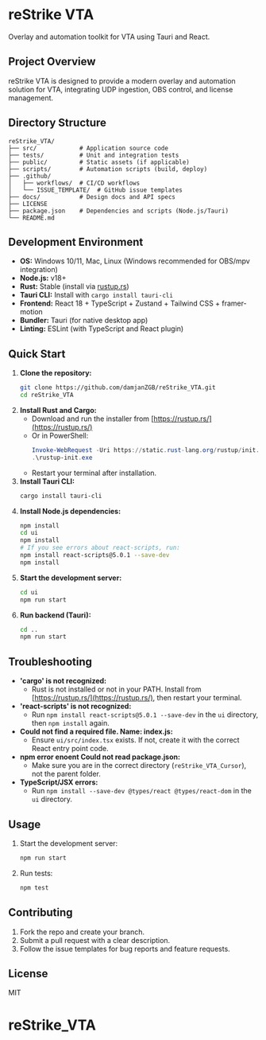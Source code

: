 # reStrike VTA

Overlay and automation toolkit for VTA using Tauri and React.

## Project Overview
reStrike VTA is designed to provide a modern overlay and automation solution for VTA, integrating UDP ingestion, OBS control, and license management.

## Directory Structure
```
reStrike_VTA/
├── src/            # Application source code
├── tests/          # Unit and integration tests
├── public/         # Static assets (if applicable)
├── scripts/        # Automation scripts (build, deploy)
├── .github/
│   ├── workflows/  # CI/CD workflows
│   └── ISSUE_TEMPLATE/  # GitHub issue templates
├── docs/           # Design docs and API specs
├── LICENSE
├── package.json    # Dependencies and scripts (Node.js/Tauri)
└── README.md
```

## Development Environment
- **OS:** Windows 10/11, Mac, Linux (Windows recommended for OBS/mpv integration)
- **Node.js:** v18+
- **Rust:** Stable (install via [rustup.rs](https://rustup.rs/))
- **Tauri CLI:** Install with `cargo install tauri-cli`
- **Frontend:** React 18 + TypeScript + Zustand + Tailwind CSS + framer-motion
- **Bundler:** Tauri (for native desktop app)
- **Linting:** ESLint (with TypeScript and React plugin)

## Quick Start
1. **Clone the repository:**
   ```bash
   git clone https://github.com/damjanZGB/reStrike_VTA.git
   cd reStrike_VTA
   ```
2. **Install Rust and Cargo:**
   - Download and run the installer from [https://rustup.rs/](https://rustup.rs/)
   - Or in PowerShell:
     ```powershell
     Invoke-WebRequest -Uri https://static.rust-lang.org/rustup/init.exe -OutFile rustup-init.exe
     .\rustup-init.exe
     ```
   - Restart your terminal after installation.
3. **Install Tauri CLI:**
   ```bash
   cargo install tauri-cli
   ```
4. **Install Node.js dependencies:**
   ```bash
   npm install
   cd ui
   npm install
   # If you see errors about react-scripts, run:
   npm install react-scripts@5.0.1 --save-dev
   npm install
   ```
5. **Start the development server:**
   ```bash
   cd ui
   npm run start
   ```
6. **Run backend (Tauri):**
   ```bash
   cd ..
   npm run start
   ```

## Troubleshooting
- **'cargo' is not recognized:**
  - Rust is not installed or not in your PATH. Install from [https://rustup.rs/](https://rustup.rs/), then restart your terminal.
- **'react-scripts' is not recognized:**
  - Run `npm install react-scripts@5.0.1 --save-dev` in the `ui` directory, then `npm install` again.
- **Could not find a required file. Name: index.js:**
  - Ensure `ui/src/index.tsx` exists. If not, create it with the correct React entry point code.
- **npm error enoent Could not read package.json:**
  - Make sure you are in the correct directory (`reStrike_VTA_Cursor`), not the parent folder.
- **TypeScript/JSX errors:**
  - Run `npm install --save-dev @types/react @types/react-dom` in the `ui` directory.

## Usage
1. Start the development server:
   ```bash
   npm run start
   ```
2. Run tests:
   ```bash
   npm test
   ```

## Contributing
1. Fork the repo and create your branch.
2. Submit a pull request with a clear description.
3. Follow the issue templates for bug reports and feature requests.

## License
MIT
# reStrike_VTA